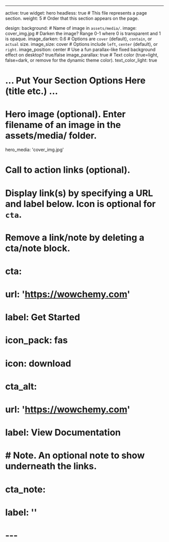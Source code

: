 ---
active: true
widget: hero
headless: true  # This file represents a page section.
weight: 5 # Order that this section appears on the page.

design:
  background:
    # Name of image in `assets/media/`.
    image: cover_img.jpg
    # Darken the image? Range 0-1 where 0 is transparent and 1 is opaque.
    image_darken: 0.6
    #  Options are `cover` (default), `contain`, or `actual` size.
    image_size: cover
    # Options include `left`, `center` (default), or `right`.
    image_position: center
    # Use a fun parallax-like fixed background effect on desktop? true/false
    image_parallax: true
    # Text color (true=light, false=dark, or remove for the dynamic theme color).
    text_color_light: true

# ... Put Your Section Options Here (title etc.) ...

# Hero image (optional). Enter filename of an image in the assets/media/ folder.
hero_media: 'cover_img.jpg'

# Call to action links (optional).
#   Display link(s) by specifying a URL and label below. Icon is optional for `cta`.
#   Remove a link/note by deleting a cta/note block.
# cta:
#   url: 'https://wowchemy.com'
#   label: Get Started
#   icon_pack: fas
#   icon: download
# cta_alt:
#   url: 'https://wowchemy.com'
#   label: View Documentation

# # Note. An optional note to show underneath the links.
# cta_note:
#   label: ''
# ---